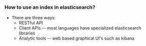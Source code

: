 ### How to use an index in elasticsearch?
- There are three ways:
    - RESTful API
    - Client APIs -- most languages have specialized elasticsearch libraries
    - Analytic tools -- web based graphical UI's such as kibana